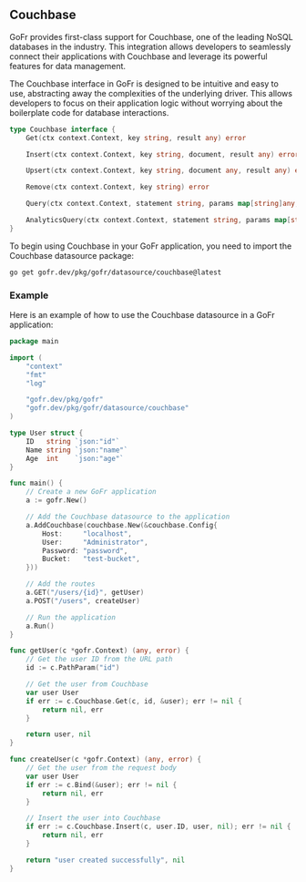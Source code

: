## Couchbase

GoFr provides first-class support for Couchbase, one of the leading NoSQL databases in the industry. This integration allows developers to seamlessly connect their applications with Couchbase and leverage its powerful features for data management.

The Couchbase interface in GoFr is designed to be intuitive and easy to use, abstracting away the complexities of the underlying driver. This allows developers to focus on their application logic without worrying about the boilerplate code for database interactions.

```go
type Couchbase interface {
    Get(ctx context.Context, key string, result any) error

    Insert(ctx context.Context, key string, document, result any) error

    Upsert(ctx context.Context, key string, document any, result any) error

    Remove(ctx context.Context, key string) error

    Query(ctx context.Context, statement string, params map[string]any, result any) error

    AnalyticsQuery(ctx context.Context, statement string, params map[string]any, result any) error
}
```

To begin using Couchbase in your GoFr application, you need to import the Couchbase datasource package:

```shell
go get gofr.dev/pkg/gofr/datasource/couchbase@latest
```

### Example

Here is an example of how to use the Couchbase datasource in a GoFr application:

```go
package main

import (
    "context"
    "fmt"
    "log"

    "gofr.dev/pkg/gofr"
    "gofr.dev/pkg/gofr/datasource/couchbase"
)

type User struct {
    ID   string `json:"id"`
    Name string `json:"name"`
    Age  int    `json:"age"`
}

func main() {
    // Create a new GoFr application
    a := gofr.New()

    // Add the Couchbase datasource to the application
    a.AddCouchbase(couchbase.New(&couchbase.Config{
        Host:     "localhost",
        User:     "Administrator",
        Password: "password",
        Bucket:   "test-bucket",
    }))

    // Add the routes
    a.GET("/users/{id}", getUser)
    a.POST("/users", createUser)

    // Run the application
    a.Run()
}

func getUser(c *gofr.Context) (any, error) {
    // Get the user ID from the URL path
    id := c.PathParam("id")

    // Get the user from Couchbase
    var user User
    if err := c.Couchbase.Get(c, id, &user); err != nil {
        return nil, err
    }

    return user, nil
}

func createUser(c *gofr.Context) (any, error) {
    // Get the user from the request body
    var user User
    if err := c.Bind(&user); err != nil {
        return nil, err
    }

    // Insert the user into Couchbase
    if err := c.Couchbase.Insert(c, user.ID, user, nil); err != nil {
        return nil, err
    }

    return "user created successfully", nil
}
```
